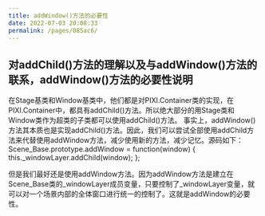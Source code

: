 ```yaml
---
title: addWindow()方法的必要性
date: 2022-07-03 20:08:33
permalink: /pages/085ac6/
---
```



## 对addChild()方法的理解以及与addWindow()方法的联系，addWindow()方法的必要性说明

在Stage基类和Window基类中，他们都是对PIXI.Container类的实现，在PIXI.Container中，都具有addChild()方法。所以绝大部分的用Stage类和Window类作为超类的子类都可以使用addChild()方法。
事实上，addWindow()方法其本质也是实现addChild()方法。因此，我们可以尝试全部使用addChild方法来代替使用addWindow方法，减少使用新的方法，减少记忆。源码如下：
Scene_Base.prototype.addWindow = function(window) {
    this._windowLayer.addChild(window);
};

但是我们最好还是使用addWindow方法。因为addWindow方法是建立在Scene_Base类的_windowLayer成员变量，只要控制了_windowLayer变量，就可以对一个场景内部的全体窗口进行统一的控制了。这就是addWindow的必要性。